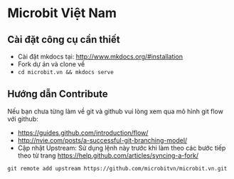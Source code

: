 # Microbit Việt Nam


## Cài đặt công cụ cần thiết

- Cài đặt mkdocs tại: http://www.mkdocs.org/#installation
- Fork dự án và clone về 
- `cd microbit.vn && mkdocs serve`

## Hướng dẫn Contribute 

Nếu bạn chưa từng làm về git và github vui lòng xem qua mô hình git flow với github: 
- https://guides.github.com/introduction/flow/
- http://nvie.com/posts/a-successful-git-branching-model/
- Cập nhật Upstream: 
Sử dụng lệnh này trước khi làm theo các bước tiếp theo từ trang https://help.github.com/articles/syncing-a-fork/
```
git remote add upstream https://github.com/microbitvn/microbit.vn.git
```


